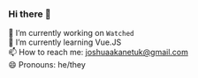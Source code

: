### Hi there 👋

🔭 I’m currently working on `Watched` \
🌱 I’m currently learning Vue.JS \
📫 How to reach me: joshuaakanetuk@gmail.com \
😄 Pronouns: he/they
